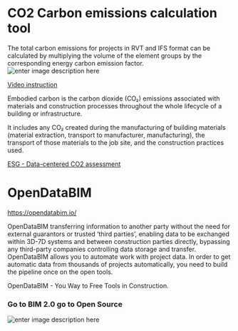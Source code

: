 
 # СO2 Carbon emissions calculation tool

The total carbon emissions for projects in RVT and IFS format can be calculated by multiplying the volume of the element groups by the corresponding energy carbon emission factor.
![enter image description here](https://opendatabim.io/wp-content/uploads/2021/12/CO2-OpendataBIM-1.png)

[Video instruction](https://youtu.be/fP0CTZstMoM)


Embodied carbon is the carbon dioxide (CO₂) emissions associated with materials and construction processes throughout the whole lifecycle of a building or infrastructure.

It includes any CO₂ created during the manufacturing of building materials (material extraction, transport to manufacturer, manufacturing), the transport of those materials to the job site, and the construction practices used.

[ESG - Data-centered CO2 assessment](https://opendatabim.io/index.php/co2-carbon-calculator-with-revit-and-ifc/)



# OpenDataBIM

https://opendatabim.io/

OpenDataBIM transferring information to another party without the need for external guarantors or trusted ‘third parties’, enabling data to be exchanged within 3D-7D systems and between construction parties directly, bypassing any third-party companies controlling data storage and transfer. OpenDataBIM allows you to automate work with project data. In order to get automatic data from thousands of projects automatically, you need to build the pipeline once on the open tools.

OpenDataBIM - You Way to Free Tools in Construction.

### Go to  BIM 2.0  go to  Open Source
![enter image description here](https://opendatabim.io/wp-content/uploads/2021/10/BIM20.jpg)

